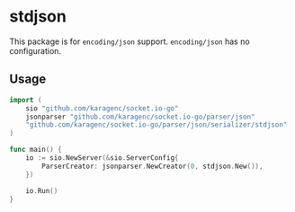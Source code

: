 # stdjson

This package is for `encoding/json` support. `encoding/json` has no configuration.

## Usage

```go
import (
    sio "github.com/karagenc/socket.io-go"
    jsonparser "github.com/karagenc/socket.io-go/parser/json"
    "github.com/karagenc/socket.io-go/parser/json/serializer/stdjson"
)

func main() {
    io := sio.NewServer(&sio.ServerConfig{
        ParserCreator: jsonparser.NewCreator(0, stdjson.New()),
    })

    io.Run()
}
```
